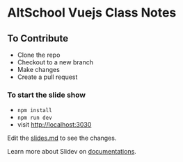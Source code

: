 # AltSchool Vuejs Class Notes

## To Contribute

- Clone the repo
- Checkout to a new branch
- Make changes
- Create a pull request

### To start the slide show

- `npm install`
- `npm run dev`
- visit <http://localhost:3030>

Edit the [slides.md](./slides.md) to see the changes.

Learn more about Slidev on [documentations](https://sli.dev/).

